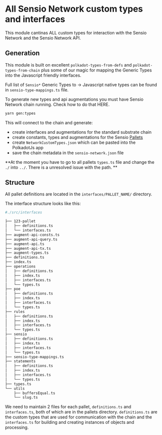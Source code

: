 # All Sensio Network custom types and interfaces

This module cantinas ALL custom types for interaction with the Sensio Network and the Sensio Network API.

## Generation

This module is built on excellent `polkadot-types-from-defs` and `polkadot-types-from-chain` plus some of our magic for mapping the Generic Types into the Javascript friendly interfaces.

Full list of `Sensio*` Generic Types to -> Javascript native types can be found in `sensio-type-mappings.ts` file.

To generate new types and api augmentations you must have Sensio Network chain running. Check how to do that HERE.

```sh
yarn gen:types
```

This will connect to the chain and generate:

- create interfaces and augmentations for the standard substrate chain
- create constants, types and augmentations for the Sensio [Pallets](https://gitlab.com/sensio_group/network-js/-/tree/6-create-operations-package-and-move-existing-ops-from-the-explorer/sdk/api/src/pallets)
- create `NetworkCustomTypes.json` which can be pasted into the PolkadotJs app
- save the chain metadata in the `sensio-network.json` file

**At the moment you have to go to all pallets `types.ts` file and change the `./` into `../`. There is a unresolved issue with the path. **

## Structure

All pallet definitions are located in the `interfaces/PALLET_NAME/` directory.

The interface structure looks like this:

```sh
#./src/interfaces

├── 123-pallet
│   ├── definitions.ts
│   └── interfaces.ts
├── augment-api-consts.ts
├── augment-api-query.ts
├── augment-api.ts
├── augment-api-tx.ts
├── augment-types.ts
├── definitions.ts
├── index.ts
├── operations
│   ├── definitions.ts
│   ├── index.ts
│   ├── interfaces.ts
│   └── types.ts
├── poe
│   ├── definitions.ts
│   ├── index.ts
│   ├── interfaces.ts
│   └── types.ts
├── rules
│   ├── definitions.ts
│   ├── index.ts
│   ├── interfaces.ts
│   └── types.ts
├── sensio
│   ├── definitions.ts
│   ├── index.ts
│   ├── interfaces.ts
│   └── types.ts
├── sensio-type-mappings.ts
├── statements
│   ├── definitions.ts
│   ├── index.ts
│   ├── interfaces.ts
│   └── types.ts
├── types.ts
└── utils
    ├── buffersEqual.ts
    └── slug.ts

```

We need to maintain 2 files for each pallet, `definitions.ts` and `interfaces.ts`, both of which are in the pallets directory. `definitions.ts` are the custom types that are used for communication with the chain and the `interfaces.ts` for building and creating instances of objects and processing.
